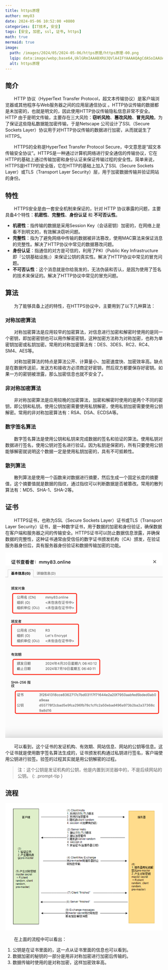 ```yaml
---
title: https原理
author: mmy83
date: 2024-05-06 10:52:00 +0800
categories: [IT技术, 安全]
tags: [安全, 加密, ssl, 证书, https]
math: true
mermaid: true
image:
  path: /images/2024/05/2024-05-06/https原理/https原理-00.png
  lqip: data:image/webp;base64,UklGRmIAAABXRUJQVlA4IFYAAAAQAgCdASoIAAUAAUAmJbACdLoAAw9fLswAAP76on0+S/dTNCGowIul4tQ5zU6W8cUkfh2X8EmORpnP//k0uezni/0tmD8l32C07a3PsCV0r9QjGIkAAA==
  alt: https原理
---
```


## 简介

&emsp;&emsp;HTTP 协议（HyperText Transfer Protocol，超文本传输协议）是客户端浏览器或其他程序与Web服务器之间的应用层通信协议 。HTTP协议传输的数据都是未加密的，也就是明文的，因此使用HTTP协议传输隐私信息非常不安全。HTTP 由于是明文传输，主要存在三大风险：__窃听风险__、__篡改风险__、__冒充风险__。为了保证这些隐私数据能加密传输，于是Netscape 公司设计了SSL（Secure Sockets Layer）协议用于对HTTP协议传输的数据进行加密，从而就诞生了HTTPS。

&emsp;&emsp;HTTPS的全称是HyperText Transfer Protocol Secure，中文意思是“超文本传输安全协议”。HTTPS是一种通过计算机网络进行安全通信的传输协议，它在HTTP的基础上通过传输加密和身份认证来保证传输过程的安全性。简单来说，HTTPS是HTTP的安全版，它在HTTP的基础上加入了SSL（Secure Sockets Layer）或TLS（Transport Layer Security）层，用于加密数据传输并验证网站的身份。

## 特性

&emsp;&emsp;HTTPS安全是由一套安全机制来保证的，针对 HTTP 协议暴露的问题，主要具备4个特性：__机密性__、__完整性__、__身份认证__ 和 __不可否认性__。

* __机密性__：指传输的数据是采用Session Key（会话密钥）加密的，在网络上是看不到明文的，有效解决窃听问题。
* __完整性__：指为了避免网络中传输的数据被非法篡改，使用MAC算法来保证消息的完整性。解决了HTTP协议中常见的数据篡改问题。
* __身份认证__：指通信的对方是可信的，利用了PKI（Public Key Infrastructure 即『公钥基础设施』）来保证公钥的真实性。解决了HTTP协议中常见的冒充问题。
* __不可否认性__：这个消息就是你给我发的，无法伪装和否认，是因为使用了签名的技术来保证的。解决了HTTP协议中常见的冒充问题。

## 算法

&emsp;&emsp;为了能够具备上述的特性，在HTTPS协议中，主要用到了以下几种算法：

### 对称加密算法

&emsp;&emsp;对称加密算法是应用较早的加密算法，对信息进行加密和解密时使用的是同一个密钥，即加密密钥也可以用作解密密钥，这种加密方法称为对称加密，也称为单密钥加密或私钥加密。常用的对称加密算法有：DES、3DES、RC2、RC4、SM4、AES等。

&emsp;&emsp;对称加密算法的特点是算法公开、计算量小、加密速度快、加密效率高。缺点是在数据传送前，发送方和接收方必须商定好密钥，然后双方都要保存好密钥。如果一方的密钥被泄露，那么加密信息也就不安全了。

### 非对称加密算法

&emsp;&emsp;非对称加密算法是应用较晚的加密算法，加密和解密时使用的是两个不同的密钥，即公钥和私钥。使用公钥加密需要使用私钥解密，使用私钥加密需要使用公钥解密。常用的非对称加密算法有：RSA、DSA、ECDSA等。

### 数字签名算法

&emsp;&emsp;数字签名算法是使用公钥和私钥来完成数据的签名和验证的算法。使用私钥对数据进行签名，使用公钥对签名进行验证。因为私钥是保密的，所有只要使用公钥能够解密就说明这个数据一定是使用私钥加密的，具有不可抵赖性。

### 散列算法

&emsp;&emsp;散列算法是使用一个函数来对数据进行摘要，然后生成一个固定长度的摘要值，这个摘要值就是数据的指纹，通过指纹可以判断数据是否被篡改。常用的散列算法有：MD5、SHA-1、SHA-2等。

## 证书

&emsp;&emsp;HTTPS证书，也称为SSL（Secure Sockets Layer）证书或TLS（Transport Layer Security）证书，是一种数字证书，用于数据的加密和身份验证，确保数据在客户端和服务器之间的传输安全。HTTPS证书可以防止数据信息泄露，并确保数据的完整性，这种证书通常由受信任的数字证书颁发机构（CA）颁发，在验证服务器身份后，具有服务器身份验证和数据传输加密的功能。

![mmy83.online的证书](/images/2024/05/2024-05-06/https原理/https原理-01.png)

&emsp;&emsp;可以看到，这个证书的发证机构、有效期、网站信息、网站的公钥等信息。这个证书就是使用数字签名算法生成的，证书颁发机构通过私钥进行签名，客户端使用公钥进行验签。验签的过程其实就是用公钥解密的过程。

> 注：这个公钥是发证机构的公钥，他是内置到浏览器中的，不是后续网站的公钥。
{: .prompt-tip }

## 流程

![https流程](/images/2024/05/2024-05-06/https原理/https原理-02.png)

&emsp;&emsp;在上面的流程中可以看出：

1. 公钥是在证书里面的，这一点从证书里面的信息也可以看到。
2. 数据加密的秘钥的一部分是用非对称加密进行加密后传输的。
3. 数据传输时使用的是对称加密，这样加密效率高。
